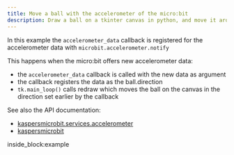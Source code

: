 ```yaml
---
title: Move a ball with the accelerometer of the micro:bit
description: Draw a ball on a tkinter canvas in python, and move it around by tilting a micro:bit 
---
```


In this example the `accelerometer_data` callback is registered for the accelerometer data with 
`microbit.accelerometer.notify`

This happens when the micro:bit offers new accelerometer data:

 - the `accelerometer_data` callback is called with the new data as argument
 - the callback registers the data as the ball.direction
- `tk.main_loop()` calls redraw which moves the ball on the canvas in the direction set earlier by the callback


See also the API documentation: 

- [kaspersmicrobit.services.accelerometer](../../reference/services/accelerometer/)
- [kaspersmicrobit](../../reference/kaspersmicrobit)


<!--codeinclude-->
[](../../examples/tkinter/tk-use-accelerometer-to-move-ball.py) inside_block:example
<!--/codeinclude-->

